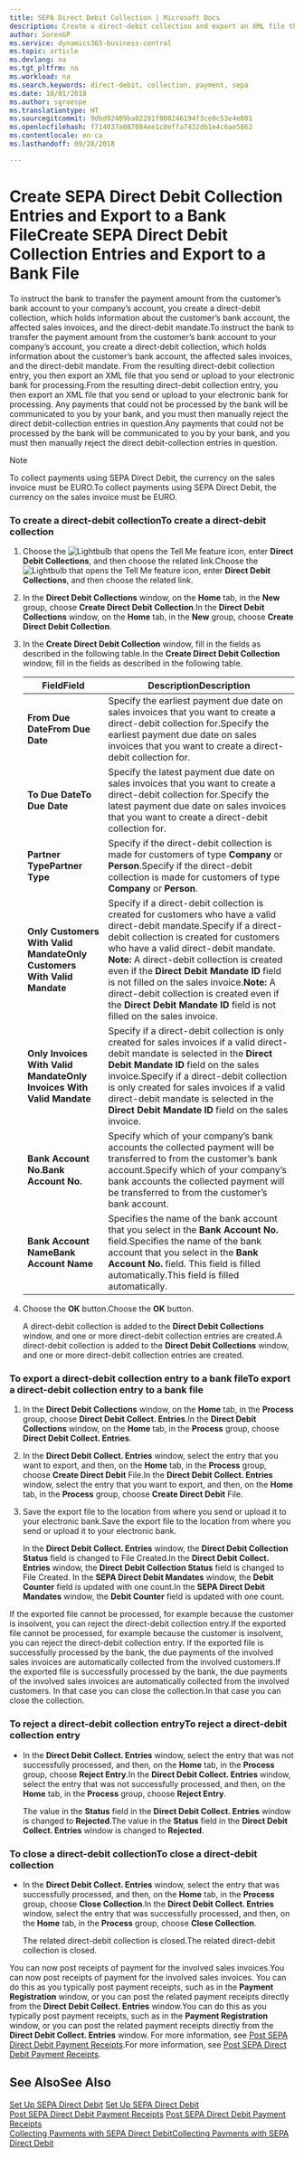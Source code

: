 ```yaml
---
title: SEPA Direct Debit Collection | Microsoft Docs
description: Create a direct-debit collection and export an XML file that you send or upload to your electronic bank for processing.
author: SorenGP
ms.service: dynamics365-business-central
ms.topic: article
ms.devlang: na
ms.tgt_pltfrm: na
ms.workload: na
ms.search.keywords: direct-debit, collection, payment, sepa
ms.date: 10/01/2018
ms.author: sgroespe
ms.translationtype: HT
ms.sourcegitcommit: 9dbd92409ba02281f008246194f3ce0c53e4e001
ms.openlocfilehash: f714037a087084ee1c8effa7432db1e4c6ae5862
ms.contentlocale: en-ca
ms.lasthandoff: 09/28/2018

---
```

# <a name="create-sepa-direct-debit-collection-entries-and-export-to-a-bank-file"></a><span data-ttu-id="ae00f-103">Create SEPA Direct Debit Collection Entries and Export to a Bank File</span><span class="sxs-lookup"><span data-stu-id="ae00f-103">Create SEPA Direct Debit Collection Entries and Export to a Bank File</span></span>
<span data-ttu-id="ae00f-104">To instruct the bank to transfer the payment amount from the customer’s bank account to your company’s account, you create a direct-debit collection, which holds information about the customer’s bank account, the affected sales invoices, and the direct-debit mandate.</span><span class="sxs-lookup"><span data-stu-id="ae00f-104">To instruct the bank to transfer the payment amount from the customer’s bank account to your company’s account, you create a direct-debit collection, which holds information about the customer’s bank account, the affected sales invoices, and the direct-debit mandate.</span></span> <span data-ttu-id="ae00f-105">From the resulting direct-debit collection entry, you then export an XML file that you send or upload to your electronic bank for processing.</span><span class="sxs-lookup"><span data-stu-id="ae00f-105">From the resulting direct-debit collection entry, you then export an XML file that you send or upload to your electronic bank for processing.</span></span> <span data-ttu-id="ae00f-106">Any payments that could not be processed by the bank will be communicated to you by your bank, and you must then manually reject the direct debit-collection entries in question.</span><span class="sxs-lookup"><span data-stu-id="ae00f-106">Any payments that could not be processed by the bank will be communicated to you by your bank, and you must then manually reject the direct debit-collection entries in question.</span></span>  

> [!NOTE]  
>  <span data-ttu-id="ae00f-107">To collect payments using SEPA Direct Debit, the currency on the sales invoice must be EURO.</span><span class="sxs-lookup"><span data-stu-id="ae00f-107">To collect payments using SEPA Direct Debit, the currency on the sales invoice must be EURO.</span></span>  

### <a name="to-create-a-direct-debit-collection"></a><span data-ttu-id="ae00f-108">To create a direct-debit collection</span><span class="sxs-lookup"><span data-stu-id="ae00f-108">To create a direct-debit collection</span></span>  
1. <span data-ttu-id="ae00f-109">Choose the ![Lightbulb that opens the Tell Me feature](media/ui-search/search_small.png "Tell me what you want to do") icon, enter **Direct Debit Collections**, and then choose the related link.</span><span class="sxs-lookup"><span data-stu-id="ae00f-109">Choose the ![Lightbulb that opens the Tell Me feature](media/ui-search/search_small.png "Tell me what you want to do") icon, enter **Direct Debit Collections**, and then choose the related link.</span></span>  
2. <span data-ttu-id="ae00f-110">In the **Direct Debit Collections** window, on the **Home** tab, in the **New** group, choose **Create Direct Debit Collection**.</span><span class="sxs-lookup"><span data-stu-id="ae00f-110">In the **Direct Debit Collections** window, on the **Home** tab, in the **New** group, choose **Create Direct Debit Collection**.</span></span>  
3. <span data-ttu-id="ae00f-111">In the **Create Direct Debit Collection** window, fill in the fields as described in the following table.</span><span class="sxs-lookup"><span data-stu-id="ae00f-111">In the **Create Direct Debit Collection** window, fill in the fields as described in the following table.</span></span>  

    |<span data-ttu-id="ae00f-112">Field</span><span class="sxs-lookup"><span data-stu-id="ae00f-112">Field</span></span>|<span data-ttu-id="ae00f-113">Description</span><span class="sxs-lookup"><span data-stu-id="ae00f-113">Description</span></span>|  
    |---------------------------------|---------------------------------------|  
    |<span data-ttu-id="ae00f-114">**From Due Date**</span><span class="sxs-lookup"><span data-stu-id="ae00f-114">**From Due Date**</span></span>|<span data-ttu-id="ae00f-115">Specify the earliest payment due date on sales invoices that you want to create a direct-debit collection for.</span><span class="sxs-lookup"><span data-stu-id="ae00f-115">Specify the earliest payment due date on sales invoices that you want to create a direct-debit collection for.</span></span>|  
    |<span data-ttu-id="ae00f-116">**To Due Date**</span><span class="sxs-lookup"><span data-stu-id="ae00f-116">**To Due Date**</span></span>|<span data-ttu-id="ae00f-117">Specify the latest payment due date on sales invoices that you want to create a direct-debit collection for.</span><span class="sxs-lookup"><span data-stu-id="ae00f-117">Specify the latest payment due date on sales invoices that you want to create a direct-debit collection for.</span></span>|  
    |<span data-ttu-id="ae00f-118">**Partner Type**</span><span class="sxs-lookup"><span data-stu-id="ae00f-118">**Partner Type**</span></span>|<span data-ttu-id="ae00f-119">Specify if the direct-debit collection is made for customers of type **Company** or **Person**.</span><span class="sxs-lookup"><span data-stu-id="ae00f-119">Specify if the direct-debit collection is made for customers of type **Company** or **Person**.</span></span>|  
    |<span data-ttu-id="ae00f-120">**Only Customers With Valid Mandate**</span><span class="sxs-lookup"><span data-stu-id="ae00f-120">**Only Customers With Valid Mandate**</span></span>|<span data-ttu-id="ae00f-121">Specify if a direct-debit collection is created for customers who have a valid direct-debit mandate.</span><span class="sxs-lookup"><span data-stu-id="ae00f-121">Specify if a direct-debit collection is created for customers who have a valid direct-debit mandate.</span></span> <span data-ttu-id="ae00f-122">**Note:**  A direct-debit collection is created even if the **Direct Debit Mandate ID** field is not filled on the sales invoice.</span><span class="sxs-lookup"><span data-stu-id="ae00f-122">**Note:**  A direct-debit collection is created even if the **Direct Debit Mandate ID** field is not filled on the sales invoice.</span></span>|  
    |<span data-ttu-id="ae00f-123">**Only Invoices With Valid Mandate**</span><span class="sxs-lookup"><span data-stu-id="ae00f-123">**Only Invoices With Valid Mandate**</span></span>|<span data-ttu-id="ae00f-124">Specify if a direct-debit collection is only created for sales invoices if a valid direct-debit mandate is selected in the **Direct Debit Mandate ID** field on the sales invoice.</span><span class="sxs-lookup"><span data-stu-id="ae00f-124">Specify if a direct-debit collection is only created for sales invoices if a valid direct-debit mandate is selected in the **Direct Debit Mandate ID** field on the sales invoice.</span></span>|  
    |<span data-ttu-id="ae00f-125">**Bank Account No.**</span><span class="sxs-lookup"><span data-stu-id="ae00f-125">**Bank Account No.**</span></span>|<span data-ttu-id="ae00f-126">Specify which of your company’s bank accounts the collected payment will be transferred to from the customer’s bank account.</span><span class="sxs-lookup"><span data-stu-id="ae00f-126">Specify which of your company’s bank accounts the collected payment will be transferred to from the customer’s bank account.</span></span>|  
    |<span data-ttu-id="ae00f-127">**Bank Account Name**</span><span class="sxs-lookup"><span data-stu-id="ae00f-127">**Bank Account Name**</span></span>|<span data-ttu-id="ae00f-128">Specifies the name of the bank account that you select in the **Bank Account No.** field.</span><span class="sxs-lookup"><span data-stu-id="ae00f-128">Specifies the name of the bank account that you select in the **Bank Account No.** field.</span></span> <span data-ttu-id="ae00f-129">This field is filled automatically.</span><span class="sxs-lookup"><span data-stu-id="ae00f-129">This field is filled automatically.</span></span>|  

4. <span data-ttu-id="ae00f-130">Choose the **OK** button.</span><span class="sxs-lookup"><span data-stu-id="ae00f-130">Choose the **OK** button.</span></span>  

     <span data-ttu-id="ae00f-131">A direct-debit collection is added to the **Direct Debit Collections** window, and one or more direct-debit collection entries are created.</span><span class="sxs-lookup"><span data-stu-id="ae00f-131">A direct-debit collection is added to the **Direct Debit Collections** window, and one or more direct-debit collection entries are created.</span></span>  

### <a name="to-export-a-direct-debit-collection-entry-to-a-bank-file"></a><span data-ttu-id="ae00f-132">To export a direct-debit collection entry to a bank file</span><span class="sxs-lookup"><span data-stu-id="ae00f-132">To export a direct-debit collection entry to a bank file</span></span>  
1. <span data-ttu-id="ae00f-133">In the **Direct Debit Collections** window, on the **Home** tab, in the **Process** group, choose **Direct Debit Collect. Entries**.</span><span class="sxs-lookup"><span data-stu-id="ae00f-133">In the **Direct Debit Collections** window, on the **Home** tab, in the **Process** group, choose **Direct Debit Collect. Entries**.</span></span>  
2. <span data-ttu-id="ae00f-134">In the **Direct Debit Collect. Entries** window, select the entry that you want to export, and then, on the **Home** tab, in the **Process** group, choose **Create Direct Debit** File.</span><span class="sxs-lookup"><span data-stu-id="ae00f-134">In the **Direct Debit Collect. Entries** window, select the entry that you want to export, and then, on the **Home** tab, in the **Process** group, choose **Create Direct Debit** File.</span></span>  
3. <span data-ttu-id="ae00f-135">Save the export file to the location from where you send or upload it to your electronic bank.</span><span class="sxs-lookup"><span data-stu-id="ae00f-135">Save the export file to the location from where you send or upload it to your electronic bank.</span></span>  

     <span data-ttu-id="ae00f-136">In the **Direct Debit Collect. Entries** window, the **Direct Debit Collection Status** field is changed to File Created.</span><span class="sxs-lookup"><span data-stu-id="ae00f-136">In the **Direct Debit Collect. Entries** window, the **Direct Debit Collection Status** field is changed to File Created.</span></span> <span data-ttu-id="ae00f-137">In the **SEPA Direct Debit Mandates** window, the **Debit Counter** field is updated with one count.</span><span class="sxs-lookup"><span data-stu-id="ae00f-137">In the **SEPA Direct Debit Mandates** window, the **Debit Counter** field is updated with one count.</span></span>  

<span data-ttu-id="ae00f-138">If the exported file cannot be processed, for example because the customer is insolvent, you can reject the direct-debit collection entry.</span><span class="sxs-lookup"><span data-stu-id="ae00f-138">If the exported file cannot be processed, for example because the customer is insolvent, you can reject the direct-debit collection entry.</span></span> <span data-ttu-id="ae00f-139">If the exported file is successfully processed by the bank, the due payments of the involved sales invoices are automatically collected from the involved customers.</span><span class="sxs-lookup"><span data-stu-id="ae00f-139">If the exported file is successfully processed by the bank, the due payments of the involved sales invoices are automatically collected from the involved customers.</span></span> <span data-ttu-id="ae00f-140">In that case you can close the collection.</span><span class="sxs-lookup"><span data-stu-id="ae00f-140">In that case you can close the collection.</span></span>  

### <a name="to-reject-a-direct-debit-collection-entry"></a><span data-ttu-id="ae00f-141">To reject a direct-debit collection entry</span><span class="sxs-lookup"><span data-stu-id="ae00f-141">To reject a direct-debit collection entry</span></span>  
* <span data-ttu-id="ae00f-142">In the **Direct Debit Collect. Entries** window, select the entry that was not successfully processed, and then, on the **Home** tab, in the **Process** group, choose **Reject Entry**.</span><span class="sxs-lookup"><span data-stu-id="ae00f-142">In the **Direct Debit Collect. Entries** window, select the entry that was not successfully processed, and then, on the **Home** tab, in the **Process** group, choose **Reject Entry**.</span></span>  

     <span data-ttu-id="ae00f-143">The value in the **Status** field in the **Direct Debit Collect. Entries** window is changed to **Rejected**.</span><span class="sxs-lookup"><span data-stu-id="ae00f-143">The value in the **Status** field in the **Direct Debit Collect. Entries** window is changed to **Rejected**.</span></span>  

### <a name="to-close-a-direct-debit-collection"></a><span data-ttu-id="ae00f-144">To close a direct-debit collection</span><span class="sxs-lookup"><span data-stu-id="ae00f-144">To close a direct-debit collection</span></span>  
* <span data-ttu-id="ae00f-145">In the **Direct Debit Collect. Entries** window, select the entry that was successfully processed, and then, on the **Home** tab, in the **Process** group, choose **Close Collection**.</span><span class="sxs-lookup"><span data-stu-id="ae00f-145">In the **Direct Debit Collect. Entries** window, select the entry that was successfully processed, and then, on the **Home** tab, in the **Process** group, choose **Close Collection**.</span></span>  

     <span data-ttu-id="ae00f-146">The related direct-debit collection is closed.</span><span class="sxs-lookup"><span data-stu-id="ae00f-146">The related direct-debit collection is closed.</span></span>  

<span data-ttu-id="ae00f-147">You can now post receipts of payment for the involved sales invoices.</span><span class="sxs-lookup"><span data-stu-id="ae00f-147">You can now post receipts of payment for the involved sales invoices.</span></span> <span data-ttu-id="ae00f-148">You can do this as you typically post payment receipts, such as in the **Payment Registration** window, or you can post the related payment receipts directly from the **Direct Debit Collect. Entries** window.</span><span class="sxs-lookup"><span data-stu-id="ae00f-148">You can do this as you typically post payment receipts, such as in the **Payment Registration** window, or you can post the related payment receipts directly from the **Direct Debit Collect. Entries** window.</span></span> <span data-ttu-id="ae00f-149">For more information, see [Post SEPA Direct Debit Payment Receipts](finance-how-to-post-sepa-direct-debit-payment-receipts.md).</span><span class="sxs-lookup"><span data-stu-id="ae00f-149">For more information, see [Post SEPA Direct Debit Payment Receipts](finance-how-to-post-sepa-direct-debit-payment-receipts.md).</span></span>  

## <a name="see-also"></a><span data-ttu-id="ae00f-150">See Also</span><span class="sxs-lookup"><span data-stu-id="ae00f-150">See Also</span></span>  
<span data-ttu-id="ae00f-151">[Set Up SEPA Direct Debit](finance-how-to-set-up-sepa-direct-debit.md) </span><span class="sxs-lookup"><span data-stu-id="ae00f-151">[Set Up SEPA Direct Debit](finance-how-to-set-up-sepa-direct-debit.md) </span></span>  
<span data-ttu-id="ae00f-152">[Post SEPA Direct Debit Payment Receipts](finance-how-to-post-sepa-direct-debit-payment-receipts.md) </span><span class="sxs-lookup"><span data-stu-id="ae00f-152">[Post SEPA Direct Debit Payment Receipts](finance-how-to-post-sepa-direct-debit-payment-receipts.md) </span></span>  
[<span data-ttu-id="ae00f-153">Collecting Payments with SEPA Direct Debit</span><span class="sxs-lookup"><span data-stu-id="ae00f-153">Collecting Payments with SEPA Direct Debit</span></span>](finance-collect-payments-with-sepa-direct-debit.md)   

